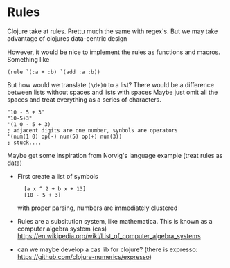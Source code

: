 Rules
======

Clojure take at rules. Prettu much the same with regex's. But we may take advantage of clojures data-centric design

However, it would be nice to implement the rules as functions and macros. Something like

    (rule `(:a + :b) `(add :a :b))

But how would we translate `(\d+)0` to a list?
There would be a difference between lists without spaces and lists with spaces
Maybe just omit all the spaces and treat everything as a series of characters.

    "10 - 5 + 3"
    "10-5+3"
    '(1 0 - 5 + 3)
    ; adjacent digits are one number, synbols are operators
    '(num(1 0) op(-) num(5) op(+) num(3))
    ; stuck....


Maybe get some inspiration from Norvig's language example (treat rules as data)

- First create a list of symbols

        [a x ^ 2 + b x + 13]
        [10 - 5 + 3]

    with proper parsing, numbers are immediately clustered

- Rules are a subsitution system, like mathematica. This is known as a computer algebra system (cas) <https://en.wikipedia.org/wiki/List_of_computer_algebra_systems>
- can we maybe develop a cas lib for clojure? (there is expresso: https://github.com/clojure-numerics/expresso)